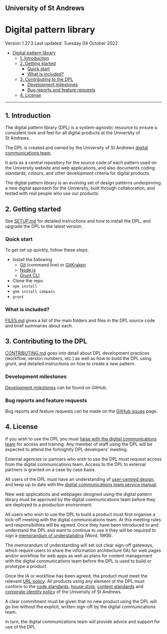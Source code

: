 ## University of St Andrews

# Digital pattern library

Version 1.27.3
Last updated: Tuesday 04 October 2022

<!-- MarkdownTOC -->

- [Digital pattern library](#digital-pattern-library)
  - [1. Introduction](#1-introduction)
  - [2. Getting started](#2-getting-started)
    - [Quick start](#quick-start)
    - [What is included?](#what-is-included)
  - [3. Contributing to the DPL](#3-contributing-to-the-dpl)
    - [Development milestones](#development-milestones)
    - [Bug reports and feature requests](#bug-reports-and-feature-requests)
  - [4. License](#4-license)

<!-- /MarkdownTOC -->


---

## 1. Introduction

The digital pattern library (DPL) is a system-agnostic resource to ensure a consistent look and feel for all digital products at the University of St&nbsp;Andrews.

The DPL is created and owned by the University of St&nbsp;Andrews [digital communications team](http://digitalcommunications.wp.st-andrews.ac.uk/). 

It acts as a central repository for the source code of each pattern used on the University website and web applications, and also documents coding standards, colours, and other development criteria for digital products. 

The digital pattern library is an evolving set of design patterns underpinning a new digital approach for the University, built through collaboration, and tested with real people who use our products.




## 2. Getting started

See [SETUP.md](https://github.com/standrewsdigital/digital-pattern-library/blob/master/SETUP.md) for detailed instructions and how to install the DPL, and upgrade the DPL to the latest version.

### Quick start

To get set up quickly, follow these steps.

* Install the following
    * [Git](https://git-scm.com/) (command line) or [GitKraken](https://www.gitkraken.com/)
    * [Node.js](https://nodejs.org/en/)
    * [Grunt CLI](https://github.com/gruntjs/grunt-cli)
* Clone the repo
* `npm install`
* `gem install compass`
* `grunt`


### What is included?

[FILES.md](FILES.md) gives a list of the main folders and files in the DPL source code and brief summaries about each.




## 3. Contributing to the DPL

[CONTRIBUTING.md](CONTRIBUTING.md) goes into detail about DPL development practices (workflow, version numbers, etc.) as well as how to build the DPL using grunt, and detailed instructions on how to create a new pattern.


### Development milestones

[Development milestones](https://github.com/standrewsdigital/digital-pattern-library/milestones) can be found on GitHub.


### Bug reports and feature requests

Bug reports and feature requests can be made on the [GitHub issues](https://github.com/standrewsdigital/digital-pattern-library/issues) page.



## 4. License

If you wish to use the DPL you must [liaise with the digital communications team](https://www.st-andrews.ac.uk/digital-standards/contact/) for access and training. Any member of staff using the DPL will be expected to attend the fortnightly DPL developers' meeting.

External agencies or partners who wish to use the DPL must request access from the digital communications team. Access to the DPL to external partners is granted on a case by case basis.

All users of the DPL must have an understanding of [user-centred design](https://www.st-andrews.ac.uk/digital-standards/service-manual/user-centred), and keep up to date with the [digital communications team service manual](https://www.st-andrews.ac.uk/digital-standards/service-manual/).

New web applications and webpages designed using the digital pattern library must be approved by the digital communications team before they are deployed to a production environment.

All users who wish to use the DPL to build a product must first organise a kick-off meeting with the digital communications team. At this meeting rules and responsibilities will be agreed. Once they have been introduced to and understand the DPL and want to continue to use it they will be required to sign a [memorandum of understanding](CONTRIBUTING-FORM.docx) (Word, 19KB).

The memorandum of understanding will set out clear sign-off gateways, which require users to share the information architecture (IA) for web pages and/or workflow for web apps as well as plans for content management with the digital communications team before the DPL is used to build or prototype a product. 

Once the IA or workflow has been agreed, the product must meet the relevant [URL policy](https://www.st-andrews.ac.uk/digital-standards/service-manual/links/). All products using any element of the DPL must conform to the [code standards](http://www.st-andrews.ac.uk/digital-standards/service-manual/code-standards/), [house style](https://www.st-andrews.ac.uk/digital-standards/service-manual/house-style/), [content standards](https://www.st-andrews.ac.uk/digital-standards/service-manual/content-management/standards/) and [corporate identity policy](https://www.st-andrews.ac.uk/digital-standards/service-manual/corporate-identity/) of the University of St&nbsp;Andrews.

A clear commitment must be given that no new product using the DPL will go live without the explicit, written sign-off by the digital communications team.

In turn, the digital communications team will provide advice and support for use of the DPL.